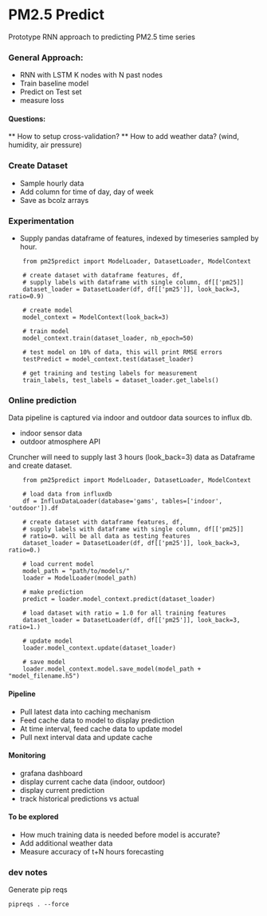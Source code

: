 # PM2.5 Predict

Prototype RNN approach to predicting PM2.5 time series

### General Approach:
- RNN with LSTM K nodes with N past nodes
- Train baseline model 
- Predict on Test set
- measure loss

#### Questions:
** How to setup cross-validation? 
** How to add weather data? (wind, humidity, air pressure)

### Create Dataset
- Sample hourly data
- Add column for time of day, day of week
- Save as bcolz arrays


### Experimentation
- Supply pandas dataframe of features,  indexed by timeseries sampled by hour. 

````
    from pm25predict import ModelLoader, DatasetLoader, ModelContext
        
    # create dataset with dataframe features, df, 
    # supply labels with dataframe with single column, df[['pm25]]
    dataset_loader = DatasetLoader(df, df[['pm25']], look_back=3, ratio=0.9)

    # create model
    model_context = ModelContext(look_back=3)
    
    # train model 
    model_context.train(dataset_loader, nb_epoch=50)

    # test model on 10% of data, this will print RMSE errors
    testPredict = model_context.test(dataset_loader)

    # get training and testing labels for measurement
    train_labels, test_labels = dataset_loader.get_labels()
````

### Online prediction

Data pipeline is captured via indoor and outdoor data sources to influx db. 
- indoor sensor data
- outdoor atmosphere API

Cruncher will need to supply last 3 hours (look_back=3) data as Dataframe and create dataset. 

````
    from pm25predict import ModelLoader, DatasetLoader, ModelContext

    # load data from influxdb
    df = InfluxDataLoader(database='gams', tables=['indoor', 'outdoor']).df

    # create dataset with dataframe features, df, 
    # supply labels with dataframe with single column, df[['pm25]]
    # ratio=0. will be all data as testing features
    dataset_loader = DatasetLoader(df, df[['pm25']], look_back=3, ratio=0.)

    # load current model
    model_path = "path/to/models/"
    loader = ModelLoader(model_path)

    # make prediction
    predict = loader.model_context.predict(dataset_loader)
````

````
    # load dataset with ratio = 1.0 for all training features
    dataset_loader = DatasetLoader(df, df[['pm25']], look_back=3, ratio=1.)

    # update model
    loader.model_context.update(dataset_loader)

    # save model
    loader.model_context.model.save_model(model_path + "model_filename.h5")
````

#### Pipeline
- Pull latest data into caching mechanism
- Feed cache data to model to display prediction
- At time interval, feed cache data to update model
- Pull next interval data and update cache

#### Monitoring
- grafana dashboard
- display current cache data (indoor, outdoor)
- display current prediction
- track historical predictions vs actual 

#### To be explored
- How much training data is needed before model is accurate?
- Add additional weather data
- Measure accuracy of t+N hours forecasting


### dev notes
Generate pip reqs
    
    pipreqs . --force
